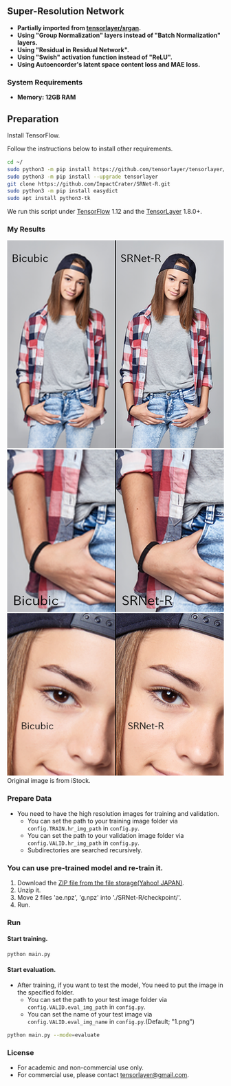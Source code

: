 ## Super-Resolution Network

- **Partially imported from [tensorlayer/srgan](https://github.com/tensorlayer/srgan).**
- **Using "Group Normalization" layers instead of "Batch Normalization" layers.**
- **Using "Residual in Residual Network".**
- **Using "Swish" activation function instead of "ReLU".**
- **Using Autoencorder's latent space content loss and MAE loss.**

### System Requirements
- **Memory: 12GB RAM**

## Preparation

Install TensorFlow.

Follow the instructions below to install other requirements.
```bash
cd ~/
sudo python3 -m pip install https://github.com/tensorlayer/tensorlayer/archive/master.zip
sudo python3 -m pip install --upgrade tensorlayer
git clone https://github.com/ImpactCrater/SRNet-R.git
sudo python3 -m pip install easydict
sudo apt install python3-tk
```

We run this script under [TensorFlow](https://www.tensorflow.org) 1.12 and the [TensorLayer](https://github.com/tensorlayer/tensorlayer) 1.8.0+.


### My Results

<div align="center">
	<img src="img/SRNet-R_Comparison_1_label_1.png"/>
</div>
</a>

<div align="center">
	<img src="img/SRNet-R_Comparison_2_label_1.png"/>
</div>
</a>

<div align="center">
	<img src="img/SRNet-R_Comparison_3_label_1.png"/>
</div>
</a>
Original image is from iStock.

### Prepare Data

 - You need to have the high resolution images for training and validation.
   -  You can set the path to your training image folder via `config.TRAIN.hr_img_path` in `config.py`.
   -  You can set the path to your validation image folder via `config.VALID.hr_img_path` in `config.py`.
   -  Subdirectories are searched recursively.

### You can use pre-trained model and re-train it.
 1. Download the [ZIP file from the file storage(Yahoo! JAPAN)](https://yahoo.jp/box/x9Zq_r).
 1. Unzip it.
 1. Move 2 files 'ae.npz', 'g.npz' into './SRNet-R/checkpoint/'.
 1. Run.

### Run

#### Start training.

```bash
python main.py
```

#### Start evaluation.
 - After training, if you want to test the model, You need to put the image in the specified folder.
   -  You can set the path to your test image folder via `config.VALID.eval_img_path` in `config.py`.
   -  You can set the name of your test image via `config.VALID.eval_img_name` in `config.py`.(Default; "1.png")
  

```bash
python main.py --mode=evaluate 
```

### License

- For academic and non-commercial use only.
- For commercial use, please contact tensorlayer@gmail.com.
